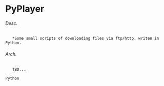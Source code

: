 # PyPlayer

###### Desc.
       *Some small scripts of downloading files via ftp/http, writen in Python. 


###### Arch.
       TBD...
       


`Python`
